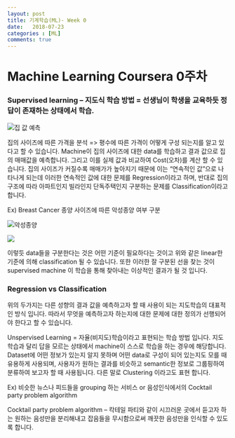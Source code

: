 ```yaml
---
layout: post
title: 기계학습(ML)- Week 0
date:   2018-07-23
categories : [ML]
comments: true
---
```

# Machine Learning Coursera 0주차 

### Supervised learning – 지도식 학습 방법 = 선생님이 학생을 교육하듯 정답이 존재하는 상태에서 학습.

![집 값 예측](https://user-images.githubusercontent.com/51018265/71723815-5b875780-2e71-11ea-9a10-da5767fcc203.png)

집의 사이즈에 따른 가격을 분석 => 평수에 따른 가격이 어떻게 구성 되는지를 알고 있다고 할 수 있습니다. Machine이 집의 사이즈에 대한 data를 학습하고 결과 값으로 집의 매매값을 예측합니다. 그리고 이를 실제 값과 비교하여 Cost(오차)를 계산 할 수 있습니다. 집의 사이즈가 커질수록 매매가가 높아지기 때문에 이는 “연속적인 값”으로 나타나게 되는데 이러한 연속적인 값에 대한 문제를 Regression이라고 하며, 반대로 집의 구조에 따라 아파트인지 빌라인지 단독주택인지 구분하는 문제를 Classification이라고 합니다.

Ex) Breast Cancer 종양 사이즈에 따른 악성종양 여부 구분

![악성종양](https://user-images.githubusercontent.com/51018265/71723941-cafd4700-2e71-11ea-8365-2eba49c42c1c.png)

![ ](https://user-images.githubusercontent.com/51018265/71723942-cb95dd80-2e71-11ea-968a-7b6fa7de9459.png)

이렇듯 data들을 구분한다는 것은 어떤 기준이 필요하다는 것이고 위와 같은 linear한 기준에 의해 classification 될 수 있습니다. 또한 이러한 잘 구분된 선을 찾는 것이 supervised machine 이 학습을 통해 찾아내는 이상적인 결과가 될 것 입니다.

### Regression vs Classification

위의 두가지는 다른 성향의 결과 값을 예측하고자 할 때 사용이 되는 지도학습의 대표적인 방식 입니다. 따라서 무엇을 예측하고자 하는지에 대한 문제에 대한 정의가 선행되어야 한다고 할 수 있습니다.

Unspervised Learning = 자율(비지도)학습이라고 표현되는 학습 방법 입니다. 지도학습과 달리 답을 모르는 상태에서 machine이 스스로 학습을 하는 경우에 해당합니다. Dataset에 어떤 정보가 있는지 알지 못하며 어떤 data로 구성이 되어 있는지도 모를 때 유용하게 사용되며, 사용자가 원하는 결과를 비슷하고 semantic한 정보로 그룹핑하여 분류하여 보고자 할 때 사용됩니다. 다른 말로 Clustering 이라고도 표현 합니다.

Ex) 비슷한 뉴스나 피드들을 grouping 하는 서비스 or 음성인식에서의 Cocktail party problem algorithm

Cocktail party problem algorithm – 칵테일 파티와 같이 시끄러운 곳에서 듣고자 하는 원하는 음성만을 분리해내고 잡음들을 무시함으로써 깨끗한 음성만을 인식할 수 있도록 합니다.
